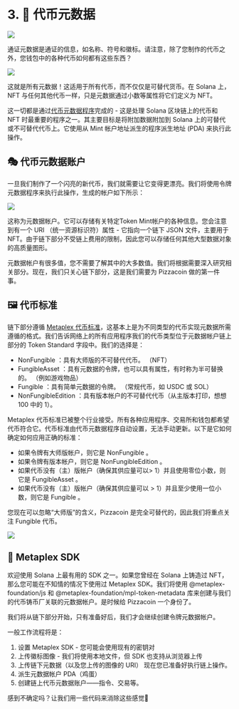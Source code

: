# 3. 🧮 代币元数据

![](./img/upload_1.png)

通证元数据是通证的信息，如名称、符号和徽标。请注意，除了您制作的代币之外，您钱包中的各种代币如何都有这些东西？

![](./img/upload_2.png)

这就是所有元数据！这适用于所有代币，而不仅仅是可替代货币。在 Solana 上，NFT 与任何其他代币一样，只是元数据通过小数等属性将它们定义为 NFT。

这一切都是通过[代币元数据程序](https://docs.metaplex.com/programs/token-metadata/overview)完成的 - 这是处理 Solana 区块链上的代币和 NFT 时最重要的程序之一。其主要目标是将附加数据附加到 Solana 上的可替代或不可替代代币上。它使用从 Mint 帐户地址派生的程序派生地址 (PDA) 来执行此操作。


## 🎭 代币元数据账户

一旦我们制作了一个闪亮的新代币，我们就需要让它变得更漂亮。我们将使用令牌元数据程序来执行此操作，生成的帐户如下所示：

![](./img/upload_3.png)

这称为元数据帐户。它可以存储有关特定Token Mint帐户的各种信息。您会注意到有一个 URI （统一资源标识符）属性 - 它指向一个链下 JSON 文件，主要用于 NFT。由于链下部分不受链上费用的限制，因此您可以存储任何其他大型数据对象的高质量图形。



元数据帐户有很多值，您不需要了解其中的大多数值。我们将根据需要深入研究相关部分。现在，我们只关心链下部分，这是我们需要为 Pizzacoin 做的第一件事。

## 🖼 代币标准

链下部分遵循 [Metaplex 代币标准](https://docs.metaplex.com/programs/token-metadata/token-standard)，这基本上是为不同类型的代币实现元数据所需遵循的格式。我们告诉网络上的所有应用程序我们的代币类型位于元数据帐户链上部分的 Token Standard 字段中。我们的选择是：
- NonFungible ：具有大师版的不可替代代币。 （NFT）
- FungibleAsset ：具有元数据的令牌，也可以具有属性，有时称为半可替换的。 （例如游戏物品）
- Fungible ：具有简单元数据的令牌。 （常规代币，如 USDC 或 SOL）
- NonFungibleEdition ：具有版本帐户的不可替代代币（从主版本打印，想想 100 中的 1）。


Metaplex 代币标准已被整个行业接受。所有各种应用程序、交易所和钱包都希望代币符合它。代币标准由代币元数据程序自动设置，无法手动更新。以下是它如何确定如何应用正确的标准：

- 如果令牌有大师版帐户，则它是 NonFungible 。
- 如果令牌有版本帐户，则它是 NonFungibleEdition 。
- 如果代币没有（主）版帐户（确保其供应量可以> 1）并且使用零位小数，则它是 FungibleAsset 。
- 如果代币没有（主）版帐户（确保其供应量可以 > 1）并且至少使用一位小数，则它是 Fungible 。

您现在可以忽略“大师版”的含义，Pizzacoin 是完全可替代的，因此我们将重点关注 Fungible 代币。

![](./img/upload_4.png)


## 🧰 Metaplex SDK

欢迎使用 Solana 上最有用的 SDK 之一。如果您曾经在 Solana 上铸造过 NFT，那么您可能在不知情的情况下使用过 Metaplex SDK。我们将使用 @metaplex-foundation/js 和 @metaplex-foundation/mpl-token-metadata 库来创建与我们的代币铸币厂关联的元数据帐户。是时候给 Pizzacoin 一个身份了。

我们将从链下部分开始，只有准备好后，我们才会继续创建令牌元数据帐户。

一般工作流程将是：

1. 设置 Metaplex SDK - 您可能会使用现有的密钥对
2. 上传徽标图像 - 我们将使用本地文件，但 SDK 也支持从浏览器上传
3. 上传链下元数据（以及您上传的图像的 URI） 现在您已准备好执行链上操作。
4. 派生元数据帐户 PDA（鸡蛋）
5. 创建链上代币元数据账户——指令、交易等。

感到不确定吗？让我们用一些代码来消除这些感觉🤺

